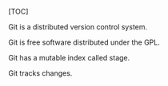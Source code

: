 [TOC]

Git is a distributed version control system.

Git is free software distributed under the GPL.

Git has a mutable index called stage.

Git tracks changes.